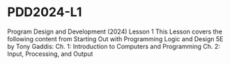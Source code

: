 # PDD2024-L1
Program Design and Development (2024) Lesson 1
This Lesson covers the following content from Starting Out with Programming Logic and Design 5E by Tony Gaddis:
  Ch. 1: Introduction to Computers and Programming
  Ch. 2: Input, Processing, and Output
